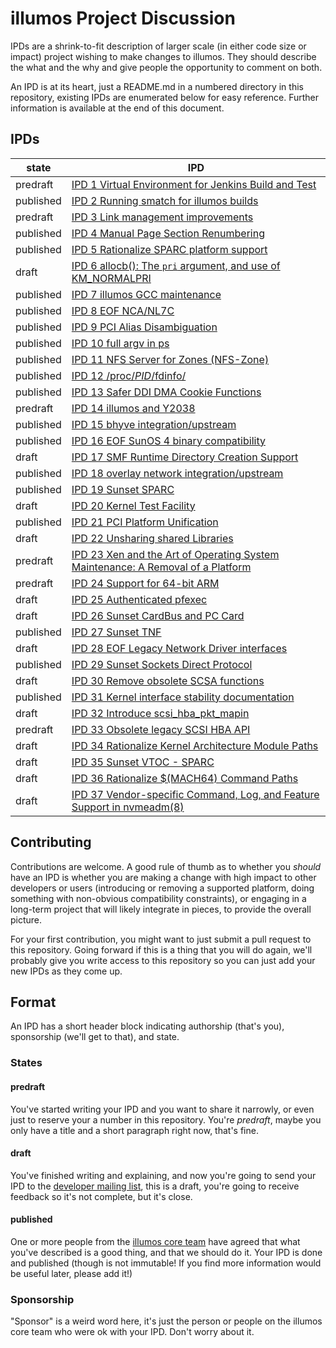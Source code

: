 # illumos Project Discussion

IPDs are a shrink-to-fit description of larger scale (in either code size or
impact) project wishing to make changes to illumos.  They should describe the
what and the why and give people the opportunity to comment on both.

An IPD is at its heart, just a README.md in a numbered directory in this
repository, existing IPDs are enumerated below for easy reference.  Further
information is available at the end of this document.

## IPDs

| state     | IPD |
| --------- | ------------------------------------------------------------- |
| predraft  | [IPD 1 Virtual Environment for Jenkins Build and Test](./ipd/0001/README.md) |
| published | [IPD 2 Running smatch for illumos builds](./ipd/0002/README.md) |
| predraft  | [IPD 3 Link management improvements](./ipd/0003/README.md) |
| published | [IPD 4 Manual Page Section Renumbering](./ipd/0004/README.md) |
| published | [IPD 5 Rationalize SPARC platform support](./ipd/0005/README.md) |
| draft     | [IPD 6 allocb(): The `pri` argument, and use of KM_NORMALPRI](./ipd/0006/README.md) |
| published | [IPD 7 illumos GCC maintenance](./ipd/0007/README.md) |
| published | [IPD 8 EOF NCA/NL7C](./ipd/0008/README.md) |
| published | [IPD 9 PCI Alias Disambiguation](./ipd/0009/README.md) |
| published | [IPD 10 full argv in ps](./ipd/0010/README.md) |
| published | [IPD 11 NFS Server for Zones (NFS-Zone)](./ipd/0011/README.md) |
| published | [IPD 12 /proc/_PID_/fdinfo/](./ipd/0012/README.md) |
| published | [IPD 13 Safer DDI DMA Cookie Functions](./ipd/0013/README.md) |
| predraft  | [IPD 14 illumos and Y2038](./ipd/0014/README.md) |
| published | [IPD 15 bhyve integration/upstream](./ipd/0015/README.md) |
| published | [IPD 16 EOF SunOS 4 binary compatibility](./ipd/0016/README.md) |
| draft     | [IPD 17 SMF Runtime Directory Creation Support](./ipd/0017/README.md)
| published | [IPD 18 overlay network integration/upstream](./ipd/0018/README.md)
| published | [IPD 19 Sunset SPARC](./ipd/0019/README.md)
| draft     | [IPD 20 Kernel Test Facility](./ipd/0020/README.adoc)
| published | [IPD 21 PCI Platform Unification](./ipd/0021/README.md)
| draft     | [IPD 22 Unsharing shared Libraries](./ipd/0022/README.md)
| predraft  | [IPD 23 Xen and the Art of Operating System Maintenance: A Removal of a Platform](./ipd/0023/README.md)
| predraft  | [IPD 24 Support for 64-bit ARM](./ipd/0024/README.md)
| draft     | [IPD 25 Authenticated pfexec](./ipd/0025/README.md)
| draft     | [IPD 26 Sunset CardBus and PC Card](./ipd/0026/README.md)
| published | [IPD 27 Sunset TNF](./ipd/0027/README.md)
| draft     | [IPD 28 EOF Legacy Network Driver interfaces](./ipd/0028/README.md)
| published | [IPD 29 Sunset Sockets Direct Protocol](./ipd/0029/README.md)
| draft     | [IPD 30 Remove obsolete SCSA functions](./ipd/0030/README.md)
| published | [IPD 31 Kernel interface stability documentation](./ipd/0031/README.md)
| draft     | [IPD 32 Introduce scsi_hba_pkt_mapin](./ipd/0032/README.md)
| predraft  | [IPD 33 Obsolete legacy SCSI HBA API](./ipd/0033/README.md)
| draft     | [IPD 34 Rationalize Kernel Architecture Module Paths](./ipd/0034/README.md)
| draft     | [IPD 35 Sunset VTOC - SPARC](./ipd/0035/README.md)
| draft     | [IPD 36 Rationalize $(MACH64) Command Paths](./ipd/0036/README.md)
| draft     | [IPD 37 Vendor-specific Command, Log, and Feature Support in nvmeadm(8)](./ipd/0037/README.md)

## Contributing

Contributions are welcome.  A good rule of thumb as to whether you _should_
have an IPD is whether you are making a change with high impact to other
developers or users (introducing or removing a supported platform, doing
something with non-obvious compatibility constraints), or engaging in a
long-term project that will likely integrate in pieces, to provide the overall
picture.

For your first contribution, you might want to just submit a pull request to
this repository.  Going forward if this is a thing that you will do again,
we'll probably give you write access to this repository so you can just add
your new IPDs as they come up.

## Format

An IPD has a short header block indicating authorship (that's you),
sponsorship (we'll get to that), and state.

### States

#### predraft

You've started writing your IPD and you want to share it narrowly, or even
just to reserve your a number in this repository.  You're _predraft_, maybe
you only have a title and a short paragraph right now, that's fine.

#### draft

You've finished writing and explaining, and now you're going to send your IPD
to the [developer mailing list](mailto:developer@lists.illumos.org), this is a
draft, you're going to receive feedback so it's not complete, but it's close.

#### published

One or more people from the [illumos core
team](https://illumos.org/docs/about/leadership/) have agreed that what you've
described is a good thing, and that we should do it.  Your IPD is done and
published (though is not immutable! If you find more information would be
useful later, please add it!)

### Sponsorship

"Sponsor" is a weird word here, it's just the person or people on the illumos
core team who were ok with your IPD.  Don't worry about it.
